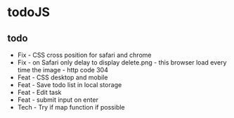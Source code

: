 # todoJS

## todo

<ul>
    <li>Fix - CSS cross position for safari and chrome</li>
    <li>Fix - on Safari only delay to display delete.png - this browser load every time the image - http code 304</li>
    <li>Feat - CSS desktop and mobile</li>
    <li>Feat - Save todo list in local storage</li>
    <li>Feat - Edit task</li>
    <li>Feat - submit input on enter </li>
    <li>Tech - Try if map function if possible</li>
</ul>
